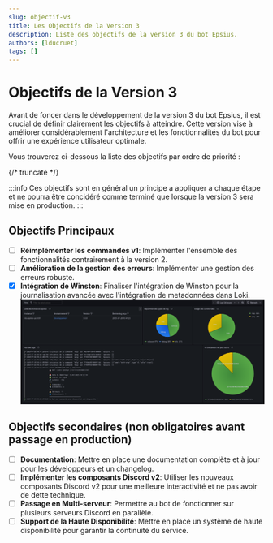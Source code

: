 ```yaml
---
slug: objectif-v3
title: Les Objectifs de la Version 3
description: Liste des objectifs de la version 3 du bot Epsius.
authors: [lducruet]
tags: []
---
```


# Objectifs de la Version 3

Avant de foncer dans le développement de la version 3 du bot Epsius, il est crucial de définir clairement les objectifs à atteindre. Cette version vise à améliorer considérablement l'architecture et les fonctionnalités du bot pour offrir une expérience utilisateur optimale.

Vous trouverez ci-dessous la liste des objectifs par ordre de priorité :

{/* truncate */}

:::info
Ces objectifs sont en général un principe a appliquer a chaque étape et ne pourra être concidéré comme terminé que lorsque la version 3 sera mise en production.
:::

## Objectifs Principaux

- [ ] **Réimplémenter les commandes v1**: Implémenter l'ensemble des fonctionnalités contrairement à la version 2.
- [ ] **Amélioration de la gestion des erreurs**: Implémenter une gestion des erreurs robuste.
- [x] **Intégration de Winston**: Finaliser l'intégration de Winston pour la journalisation avancée avec l'intégration de metadonnées dans Loki.
![Dashboard Grafana des logs remontés par le bot](winston-loki.png "Dashboard Grafana des logs remontés par le bot")

## Objectifs secondaires (non obligatoires avant passage en production)

- [ ] **Documentation**: Mettre en place une documentation complète et à jour pour les développeurs et un changelog.
- [ ] **Implémenter les composants Discord v2**: Utiliser les nouveaux composants Discord v2 pour une meilleure interactivité et ne pas avoir de dette technique.
- [ ] **Passage en Multi-serveur**: Permettre au bot de fonctionner sur plusieurs serveurs Discord en parallèle.
- [ ] **Support de la Haute Disponibilité**: Mettre en place un système de haute disponibilité pour garantir la continuité du service.
